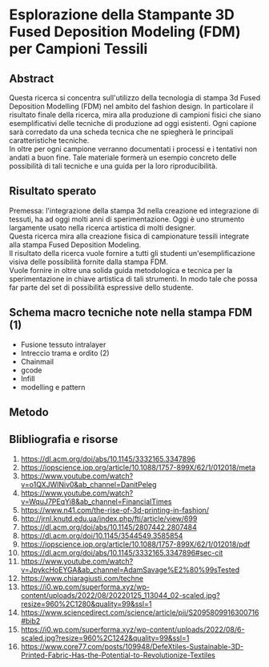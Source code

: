 # Esplorazione della Stampante 3D Fused Deposition Modeling (FDM) per Campioni Tessili


## Abstract

Questa ricerca si concentra sull'utilizzo della tecnologia di stampa 3d Fused Deposition Modelling (FDM) nel ambito del fashion design. In particolare il risultato finale della ricerca, mira alla produzione di campioni fisici che siano esemplificativi delle tecniche di produzione ad oggi esistenti. Ogni capione sarà corredato da una scheda tecnica che ne spiegherà le principali caratteristiche tecniche. <br /> 
In oltre per ogni campione verranno documentati i processi e i tentativi non andati a buon fine. 
Tale materiale formerà un esempio concreto delle possibilità di tali tecniche e una guida per la loro riproducibilità.

## Risultato sperato
Premessa: l'integrazione della stampa 3d nella creazione ed integrazione di tessuti, ha ad oggi molti anni di sperimentazione. Oggi è uno strumento largamente usato nella ricerca artistica di molti designer. <br /> 
Questa ricerca mira alla creazione fisica di campionature tessili integrate alla stampa Fused Deposition Modeling. <br>
Il risultato della ricerca vuole fornire a tutti gli studenti un'esemplificazione visiva delle possibilità fornite dalla stampa FDM. <br /> 
Vuole fornire in oltre una solida guida metodologica e tecnica per la sperimentazione in chiave artistica di tali strumenti. In modo tale che possa far parte del set di possibilità espressive dello studente.


## Schema macro tecniche note nella stampa FDM (1)

- Fusione tessuto intralayer
- Intreccio trama e ordito (2)
- Chainmail
- gcode
- Infill
- modelling e pattern

## Metodo


## Blibliografia e risorse

1. https://dl.acm.org/doi/abs/10.1145/3332165.3347896
2. https://iopscience.iop.org/article/10.1088/1757-899X/62/1/012018/meta
3. https://www.youtube.com/watch?v=o1QXJWlNiv0&ab_channel=DanitPeleg
4. https://www.youtube.com/watch?v=WquJ7PEqYi8&ab_channel=FinancialTimes
5. https://www.n41.com/the-rise-of-3d-printing-in-fashion/
6. http://jrnl.knutd.edu.ua/index.php/fti/article/view/699
7. https://dl.acm.org/doi/abs/10.1145/2807442.2807484
8. https://dl.acm.org/doi/10.1145/3544549.3585854
9. https://iopscience.iop.org/article/10.1088/1757-899X/62/1/012018/pdf
10. https://dl.acm.org/doi/abs/10.1145/3332165.3347896#sec-cit
11. https://www.youtube.com/watch?v=JpykcHoEYGA&ab_channel=AdamSavage%E2%80%99sTested
12. https://www.chiaragiusti.com/techne
13. https://i0.wp.com/superforma.xyz/wp-content/uploads/2022/08/20220125_113044_02-scaled.jpg?resize=960%2C1280&quality=99&ssl=1
14. https://www.sciencedirect.com/science/article/pii/S2095809916300716#bib2
15. https://i0.wp.com/superforma.xyz/wp-content/uploads/2022/08/6-scaled.jpg?resize=960%2C1242&quality=99&ssl=1
16. https://www.core77.com/posts/109948/DefeXtiles-Sustainable-3D-Printed-Fabric-Has-the-Potential-to-Revolutionize-Textiles

